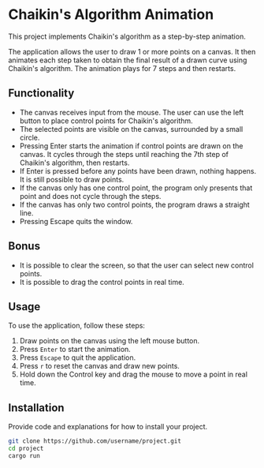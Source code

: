 # Chaikin's Algorithm Animation

This project implements Chaikin's algorithm as a step-by-step animation.


The application allows the user to draw 1 or more points on a canvas. It then animates each step taken to obtain the final result of a drawn curve using Chaikin's algorithm. The animation plays for 7 steps and then restarts.

## Functionality

- The canvas receives input from the mouse. The user can use the left button to place control points for Chaikin's algorithm.
- The selected points are visible on the canvas, surrounded by a small circle.
- Pressing Enter starts the animation if control points are drawn on the canvas. It cycles through the steps until reaching the 7th step of Chaikin's algorithm, then restarts.
- If Enter is pressed before any points have been drawn, nothing happens. It is still possible to draw points.
- If the canvas only has one control point, the program only presents that point and does not cycle through the steps.
- If the canvas has only two control points, the program draws a straight line.
- Pressing Escape quits the window.

## Bonus

- It is possible to clear the screen, so that the user can select new control points.
- It is possible to drag the control points in real time.

## Usage

To use the application, follow these steps:

1. Draw points on the canvas using the left mouse button.
2. Press ` Enter ` to start the animation.
3. Press ` Escape ` to quit the application.
4. Press ` r ` to reset the canvas and draw new points.
5. Hold down the Control key and drag the mouse to move a point in real time.

## Installation

Provide code and explanations for how to install your project.

```bash
git clone https://github.com/username/project.git
cd project
cargo run
```